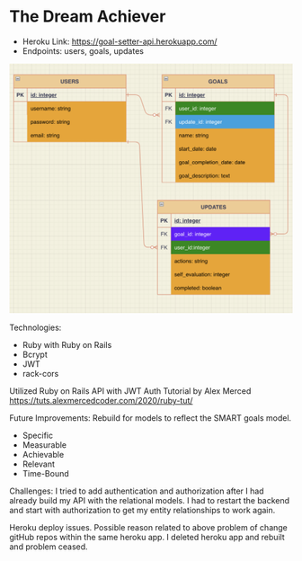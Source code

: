# The Dream Achiever

* Heroku Link: https://goal-setter-api.herokuapp.com/
* Endpoints: users, goals, updates

![Entity Relationship Diagram](./ERD.png)

Technologies:
* Ruby with Ruby on Rails
* Bcrypt
* JWT
* rack-cors

Utilized Ruby on Rails API with JWT Auth Tutorial by Alex Merced
https://tuts.alexmercedcoder.com/2020/ruby-tut/

Future Improvements:
Rebuild for models to reflect the SMART goals model.
- Specific
- Measurable
- Achievable
- Relevant
- Time-Bound

Challenges:
I tried to add authentication and authorization after I had already build my API with the relational models. I had to restart the backend and start with authorization to get my entity relationships to work again.

Heroku deploy issues. Possible reason related to above problem of change gitHub repos within the same heroku app. I deleted heroku app and rebuilt and problem ceased.


